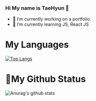 ### Hi My name is TaeHyun 👋


- 🔭 I’m currently working on a portfolio.
- 🌱 I’m currently learning JS, React JS


# My Languages

[![Top Langs](https://github-readme-stats.vercel.app/api/top-langs/?username=anuraghazra&layout=compact)](https://github.com/anuraghazra/github-readme-stats)

# 📖My Github Status    



![Anurag's github stats](https://github-readme-stats.vercel.app/api?username=qlemql&show_icons=true&theme=react)
